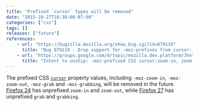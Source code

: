 ```yaml
---
title: "Prefixed `cursor` types will be removed"
date: "2015-10-27T18:38:00-07:00"
categories: ["css"]
tags: []
releases: ["future"]
references:
    - url: "https://bugzilla.mozilla.org/show_bug.cgi?id=879119"
      title: "Bug 879119 - Drop support for -moz-prefixes from cursor: zoom-in | zoom-out | grab | grabbing"
    - url: "https://groups.google.com/d/topic/mozilla.dev.platform/JhnttZThqts/discussion"
      title: "Intent to unship: -moz-prefixed CSS cursor:zoom-in, zoom-out, grab, grabbing"
---
```

The prefixed CSS [`cursor`](https://developer.mozilla.org/docs/Web/CSS/cursor) property values, including `-moz-zoom-in`, `-moz-zoom-out`, `-moz-grab` and `-moz-grabbing`, will be removed in the future. [Firefox 24](https://www.fxsitecompat.dev/en-CA/docs/2013/cursor-moz-zoom-in-and-moz-zoom-out-have-been-unprefixed/) has unprefixed `zoom-in` and `zoom-out`, while [Firefox 27](https://www.fxsitecompat.dev/en-CA/docs/2013/moz-grab-and-moz-grabbing-have-been-unprefixed/) has unprefixed `grab` and `grabbing`.
